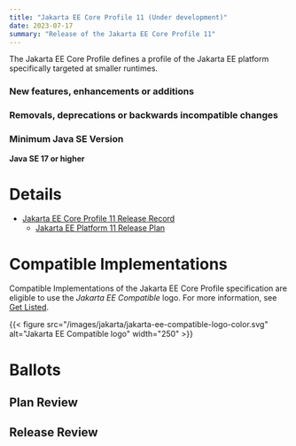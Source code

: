 ```yaml
---
title: "Jakarta EE Core Profile 11 (Under development)"
date: 2023-07-17
summary: "Release of the Jakarta EE Core Profile 11"
---
```

The Jakarta EE Core Profile defines a profile of the Jakarta EE platform specifically targeted at smaller runtimes.

### New features, enhancements or additions
<!-- List here -->

### Removals, deprecations or backwards incompatible changes
<!-- List here -->

### Minimum Java SE Version
<!-- Specify the minimum required Java SE version for this specification -->
**Java SE 17 or higher**

# Details

* [Jakarta EE Core Profile 11 Release Record](https://projects.eclipse.org/projects/ee4j.jakartaee-platform/releases/core-profile-11)
    * [Jakarta EE Platform 11 Release Plan](https://jakartaee.github.io/jakartaee-platform/jakartaee11/JakartaEE11ReleasePlan)

# Compatible Implementations

Compatible Implementations of the Jakarta EE Core Profile specification are eligible to use the _Jakarta EE Compatible_ logo. For more information, see [Get Listed](/compatibility/get-listed/).

{{< figure src="/images/jakarta/jakarta-ee-compatible-logo-color.svg" alt="Jakarta EE Compatible logo" width="250" >}}

<!--* [Jakarta EE 11 Core Profile Compatible Implementations](https://jakarta.ee/compatibility/certification/11/)-->

# Ballots

## Plan Review

## Release Review
